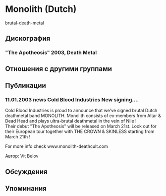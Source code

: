 # Monolith (Dutch)

brutal-death-metal

## Дискография

### "The Apotheosis" 2003, Death Metal




## Отношения с другими группами


## Публикации

### 11.01.2003 news Cold Blood Industries New signing....

<p>Cold Blood Industries is proud to announce that we've signed brutal Dutch deathmetal band MONOLITH. Monolith consists of ex-members from Altar & Dead Head and plays ultra-brutal deathmetal in the vein of Nile ! <br>Their debut "The Apotheosis" will be released on March 21st. Look out for their European tour together with THE CROWN & SKINLESS starting from March 21th !</p>
<P> For more info check www.monolith-deathcult.com</>

Автор: Vit Belov


## Обсуждения


## Упоминания

